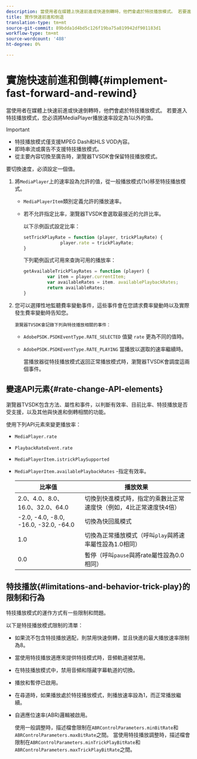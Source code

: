 ```yaml
---
description: 當使用者在媒體上快速前進或快速倒轉時，他們會處於特技播放模式。 若要進入特技播放模式，您必須將MediaPlayer播放速率設定為1以外的值。
title: 實作快速前進和倒退
translation-type: tm+mt
source-git-commit: 89bdda1d4bd5c126f19ba75a819942df901183d1
workflow-type: tm+mt
source-wordcount: '488'
ht-degree: 0%

---
```



# 實施快速前進和倒轉{#implement-fast-forward-and-rewind}

當使用者在媒體上快速前進或快速倒轉時，他們會處於特技播放模式。 若要進入特技播放模式，您必須將MediaPlayer播放速率設定為1以外的值。

>[!IMPORTANT]
>
>* 特技播放模式僅支援MPEG Dash和HLS VOD內容。
>* 即時串流或廣告不支援特技播放模式。
>* 從主要內容切換至廣告時，瀏覽器TVSDK會保留特技播放模式。

>



要切換速度，必須設定一個值。

1. 將`MediaPlayer`上的速率設為允許的值，從一般播放模式(1x)移至特技播放模式。

   * `MediaPlayerItem`類別定義允許的播放速率。
   * 若不允許指定比率，瀏覽器TVSDK會選取最接近的允許比率。

      以下示例函式設定比率：

      ```js
      setTrickPlayRate = function (player, trickPlayRate) { 
                    player.rate = trickPlayRate; 
      }
      ```

      下列範例函式可用來查詢可用的播放率：

      ```js
      getAvailableTrickPlayRates = function (player) { 
               var item = player.currentItem; 
               var availableRates = item. availablePlaybackRates; 
               return availableRates; 
      } 
      ```

1. 您可以選擇性地監聽費率變動事件，這些事件會在您請求費率變動時以及實際發生費率變動時告知您。

       瀏覽器TVSDK會記錄下列與特技播放相關的事件：
   
   * `AdobePSDK.PSDKEventType.RATE_SELECTED` 值變 `rate` 更為不同的值時。

   * `AdobePSDK.PSDKEventType.RATE_PLAYING` 當播放以選取的速率繼續時。

      當播放器從特技播放模式返回正常播放模式時，瀏覽器TVSDK會調度這兩個事件。

## 變速API元素{#rate-change-API-elements}

瀏覽器TVSDK包含方法、屬性和事件，以判斷有效率、目前比率、特技播放是否受支援，以及其他與快進和倒轉相關的功能。

使用下列API元素來變更播放率：

* `MediaPlayer.rate`
* `PlaybackRateEvent.rate`
* `MediaPlayerItem.istrickPlaySupported`
* `MediaPlayerItem.availablePlaybackRates` -指定有效率。

   | 比率值 | 播放效果 |
   |---|---|
   | 2.0、4.0、8.0、16.0、32.0、64.0 | 切換到快進模式時，指定的乘數比正常速度快（例如，4比正常速度快4倍） |
   | -2.0, -4.0, -8.0, -16.0, -32.0, -64.0 | 切換為快回風模式 |
   | 1.0 | 切換為正常播放模式（呼叫`play`與將速率屬性設為1.0相同） |
   | 0.0 | 暫停（呼叫`pause`與將rate屬性設為0.0相同） |

## 特技播放{#limitations-and-behavior-trick-play}的限制和行為

特技播放模式的運作方式有一些限制和問題。

以下是特技播放模式限制的清單：

* 如果流不包含特技播放適配，則禁用快速倒轉，並且快進的最大播放速率限制為8。
* 當使用特技播放適應來提供特技模式時，音頻軌道被禁用。
* 在特技播放模式中，禁用音頻和隱藏字幕軌道的切換。
* 播放和暫停已啟用。
* 在尋道時，如果播放處於特技播放模式，則播放速率設為1，而正常播放繼續。
* 自適應位速率(ABR)邏輯被啟用。

   使用一般調整時，描述檔會限制在`ABRControlParameters.minBitRate`和`ABRControlParameters.maxBitRate`之間。 當使用特技播放調整時，描述檔會限制在`ABRControlParameters.minTrickPlayBitRate`和`ABRControlParameters.maxTrickPlayBitRate`之間。